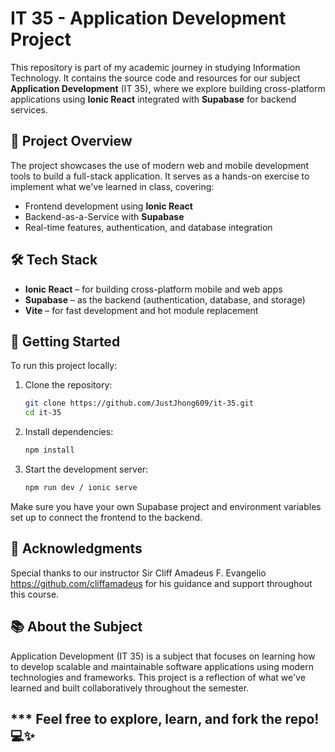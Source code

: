 # IT 35 - Application Development Project

This repository is part of my academic journey in studying Information Technology. It contains the source code and resources for our subject **Application Development** (IT 35), where we explore building cross-platform applications using **Ionic React** integrated with **Supabase** for backend services.

## 📱 Project Overview

The project showcases the use of modern web and mobile development tools to build a full-stack application. It serves as a hands-on exercise to implement what we've learned in class, covering:

- Frontend development using **Ionic React**
- Backend-as-a-Service with **Supabase**
- Real-time features, authentication, and database integration

## 🛠 Tech Stack

- **Ionic React** – for building cross-platform mobile and web apps
- **Supabase** – as the backend (authentication, database, and storage)
- **Vite** – for fast development and hot module replacement

## 🚀 Getting Started

To run this project locally:

1. Clone the repository:
   ```bash
   git clone https://github.com/JustJhong609/it-35.git
   cd it-35
2. Install dependencies:
   ```bash
   npm install
3. Start the development server:
   ```bash
   npm run dev / ionic serve
Make sure you have your own Supabase project and environment variables set up to connect the frontend to the backend.

## 🙏 Acknowledgments

Special thanks to our instructor Sir Cliff Amadeus F. Evangelio https://github.com/cliffamadeus
for his guidance and support throughout this course.

## 📚 About the Subject

Application Development (IT 35) is a subject that focuses on learning how to develop scalable and maintainable software applications using modern technologies and frameworks. This project is a reflection of what we've learned and built collaboratively throughout the semester.

*** Feel free to explore, learn, and fork the repo! 💻✨
 ---

